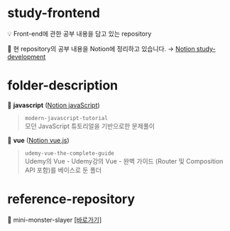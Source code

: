 # study-frontend # 

💡 Front-end에 관한 공부 내용을 담고 있는 repository

📘 현 repository의 공부 내용을 Notion에 정리하고 있습니다. → [Notion study-development](https://www.notion.so/study-development-63840dff74da48778fe796266b015e25#c0f696145a0947e88b92dd60b4ca3d84)

# folder-description

📁 **javascript** ([Notion javaScript](https://pacific-flier-fbd.notion.site/javaScript-c005ac159c6d4cbda2e2a4722296f3bc))

> `modern-javascript-tutorial`
<br> 모던 JavaScript 튜토리얼을 기반으로한 문제풀이

📁 **vue** ([Notion vue.js](https://pacific-flier-fbd.notion.site/vue-js-9d35b717e14b48629d1fbd34c24148d9))

> `udemy-vue-the-complete-guide`
<br> Udemy의 Vue - Udemy강의 Vue - 완벽 가이드 (Router 및 Composition API 포함)를 베이스로 둔 폴더

# reference-repository

💼 mini-monster-slayer [[바로가기]](https://github.com/Sun-mie/mini-monster-slayer)

